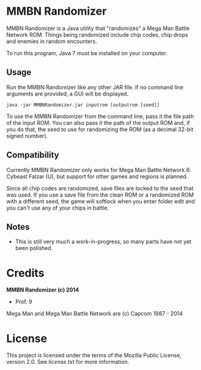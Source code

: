 MMBN Randomizer
===============
MMBN Randomizer is a Java utility that "randomizes" a Mega Man Battle Network ROM. Things being randomized include chip codes, chip drops and enemies in random encounters.

To run this program, Java 7 must be installed on your computer.

Usage
-----
Run the MMBN Randomizer like any other JAR file. If no command line arguments are provided, a GUI will be displayed.

```
java -jar MMBNRandomizer.jar inputrom [outputrom [seed]]
```

To use the MMBN Randomizer from the command line, pass it the file path of the input ROM. You can also pass it the path of the output ROM and, if you do that, the seed to use for randomizing the ROM (as a decimal 32-bit signed number).

Compatibility
-------------
Currently MMBN Randomizer only works for Mega Man Battle Network 6: Cybeast Falzar (U), but support for other games and regions is planned.

Since all chip codes are randomized, save files are locked to the seed that was used. If you use a save file from the clean ROM or a randomized ROM with a different seed, the game will softlock when you enter folder edit and you can't use any of your chips in battle.

Notes
-----
* This is still very much a work-in-progress, so many parts have not yet been polished.

Credits
=======
**MMBN Randomizer (c) 2014**

* Prof. 9

Mega Man and Mega Man Battle Network are (c) Capcom 1987 - 2014

License
=======
This project is licensed under the terms of the Mozilla Public License, version 2.0. See *license.txt* for more information.